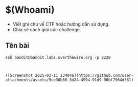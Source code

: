 # $(Whoami)

- Viết ghi chú về CTF hoặc hướng dẫn sử dụng.
- Chia sẻ cách giải các challenge.

## Tên bài
```
ssh bandit@bandit.labs.overthewire.org -p 2220



![Screenshot 2025-03-11 234046](https://github.com/user-attachments/assets/9ce30b66-3d24-4994-91d9-90bf7964d361)
